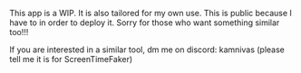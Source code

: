 This app is a WIP.
It is also tailored for my own use.
This is public because I have to in order to deploy it.
Sorry for those who want something similar too!!!

If you are interested in a similar tool, dm me on discord: kamnivas
(please tell me it is for ScreenTimeFaker)